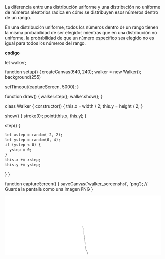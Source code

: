 La diferencia entre una distribución uniforme y una distribución no uniforme de números aleatorios radica en cómo se distribuyen esos números dentro de un rango.

En una distribución uniforme, todos los números dentro de un rango tienen la misma probabilidad de ser elegidos mientras que en una distribución no uniforme, la probabilidad de que un número específico sea elegido no es igual para todos los números del rango. 


**codigo**

let walker;

function setup() {
  createCanvas(640, 240);
  walker = new Walker();
  background(255);
  
  setTimeout(captureScreen, 5000);
}

function draw() {
  walker.step();
  walker.show();
}

class Walker {
  constructor() {
    this.x = width / 2;
    this.y = height / 2;
  }

  show() {
    stroke(0);
    point(this.x, this.y);
  }

  step() {

    let xstep = random(-2, 2); 
    let ystep = random(0, 4);  
    if (ystep < 0) {
      ystep = 0;
    }
    this.x += xstep;
    this.y += ystep;
  }
}

function captureScreen() {
  saveCanvas('walker_screenshot', 'png'); // Guarda la pantalla como una imagen PNG
}


![](https://github.com/jfUPB/simulacion-M4U-l/blob/main/src/assets/Uni1Act4.png)
